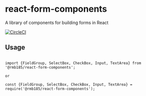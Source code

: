 # react-form-components
A library of components for building forms in React


[![CircleCI](https://circleci.com/gh/ryanbagwell/react-form-components/tree/master.svg?style=svg)](https://circleci.com/gh/ryanbagwell/react-form-components/tree/master)


## Usage

```

import {FieldGroup, SelectBox, CheckBox, Input, TextArea} from '@rmb185/react-form-components';

or

const {FieldGroup, SelectBox, CheckBox, Input, TextArea} = require('@rmb185/react-form-components');

```


